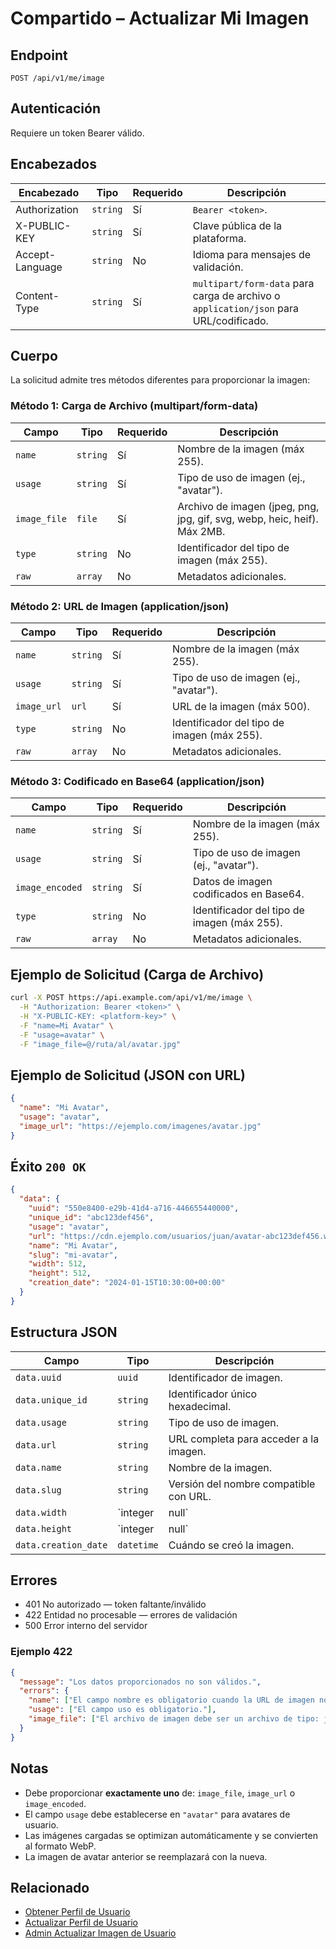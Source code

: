 # Compartido – Actualizar Mi Imagen

## Endpoint

`POST /api/v1/me/image`

## Autenticación

Requiere un token Bearer válido.

## Encabezados

| Encabezado | Tipo | Requerido | Descripción |
| ---------- | ---- | --------- | ----------- |
| Authorization | `string` | Sí | `Bearer <token>`. |
| X-PUBLIC-KEY  | `string` | Sí | Clave pública de la plataforma. |
| Accept-Language | `string` | No | Idioma para mensajes de validación. |
| Content-Type | `string` | Sí | `multipart/form-data` para carga de archivo o `application/json` para URL/codificado. |

## Cuerpo

La solicitud admite tres métodos diferentes para proporcionar la imagen:

### Método 1: Carga de Archivo (multipart/form-data)

| Campo | Tipo | Requerido | Descripción |
| ----- | ---- | --------- | ----------- |
| `name` | `string` | Sí | Nombre de la imagen (máx 255). |
| `usage` | `string` | Sí | Tipo de uso de imagen (ej., "avatar"). |
| `image_file` | `file` | Sí | Archivo de imagen (jpeg, png, jpg, gif, svg, webp, heic, heif). Máx 2MB. |
| `type` | `string` | No | Identificador del tipo de imagen (máx 255). |
| `raw` | `array` | No | Metadatos adicionales. |

### Método 2: URL de Imagen (application/json)

| Campo | Tipo | Requerido | Descripción |
| ----- | ---- | --------- | ----------- |
| `name` | `string` | Sí | Nombre de la imagen (máx 255). |
| `usage` | `string` | Sí | Tipo de uso de imagen (ej., "avatar"). |
| `image_url` | `url` | Sí | URL de la imagen (máx 500). |
| `type` | `string` | No | Identificador del tipo de imagen (máx 255). |
| `raw` | `array` | No | Metadatos adicionales. |

### Método 3: Codificado en Base64 (application/json)

| Campo | Tipo | Requerido | Descripción |
| ----- | ---- | --------- | ----------- |
| `name` | `string` | Sí | Nombre de la imagen (máx 255). |
| `usage` | `string` | Sí | Tipo de uso de imagen (ej., "avatar"). |
| `image_encoded` | `string` | Sí | Datos de imagen codificados en Base64. |
| `type` | `string` | No | Identificador del tipo de imagen (máx 255). |
| `raw` | `array` | No | Metadatos adicionales. |

## Ejemplo de Solicitud (Carga de Archivo)

```bash
curl -X POST https://api.example.com/api/v1/me/image \
  -H "Authorization: Bearer <token>" \
  -H "X-PUBLIC-KEY: <platform-key>" \
  -F "name=Mi Avatar" \
  -F "usage=avatar" \
  -F "image_file=@/ruta/al/avatar.jpg"
```

## Ejemplo de Solicitud (JSON con URL)

```json
{
  "name": "Mi Avatar",
  "usage": "avatar",
  "image_url": "https://ejemplo.com/imagenes/avatar.jpg"
}
```

## Éxito `200 OK`

```json
{
  "data": {
    "uuid": "550e8400-e29b-41d4-a716-446655440000",
    "unique_id": "abc123def456",
    "usage": "avatar",
    "url": "https://cdn.ejemplo.com/usuarios/juan/avatar-abc123def456.webp",
    "name": "Mi Avatar",
    "slug": "mi-avatar",
    "width": 512,
    "height": 512,
    "creation_date": "2024-01-15T10:30:00+00:00"
  }
}
```

## Estructura JSON

| Campo | Tipo | Descripción |
| ----- | ---- | ----------- |
| `data.uuid` | `uuid` | Identificador de imagen. |
| `data.unique_id` | `string` | Identificador único hexadecimal. |
| `data.usage` | `string` | Tipo de uso de imagen. |
| `data.url` | `string` | URL completa para acceder a la imagen. |
| `data.name` | `string` | Nombre de la imagen. |
| `data.slug` | `string` | Versión del nombre compatible con URL. |
| `data.width` | `integer|null` | Ancho de la imagen en píxeles. |
| `data.height` | `integer|null` | Alto de la imagen en píxeles. |
| `data.creation_date` | `datetime` | Cuándo se creó la imagen. |

## Errores

- 401 No autorizado — token faltante/inválido
- 422 Entidad no procesable — errores de validación
- 500 Error interno del servidor

### Ejemplo 422

```json
{
  "message": "Los datos proporcionados no son válidos.",
  "errors": {
    "name": ["El campo nombre es obligatorio cuando la URL de imagen no está presente."],
    "usage": ["El campo uso es obligatorio."],
    "image_file": ["El archivo de imagen debe ser un archivo de tipo: jpeg, png, jpg, gif, svg, webp, heic, heif."]
  }
}
```

## Notas

- Debe proporcionar **exactamente uno** de: `image_file`, `image_url` o `image_encoded`.
- El campo `usage` debe establecerse en `"avatar"` para avatares de usuario.
- Las imágenes cargadas se optimizan automáticamente y se convierten al formato WebP.
- La imagen de avatar anterior se reemplazará con la nueva.

## Relacionado

- [Obtener Perfil de Usuario](./UserProfile.md)
- [Actualizar Perfil de Usuario](./UserProfileUpdate.md)
- [Admin Actualizar Imagen de Usuario](./AdminUserImageUpdate.md)
